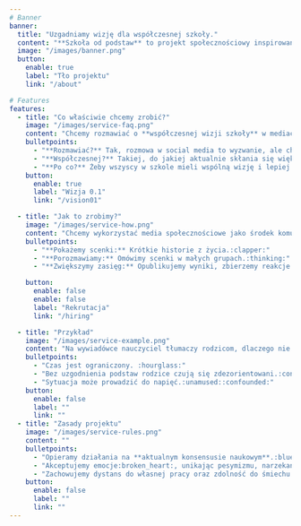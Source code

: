 ```yaml
---
# Banner
banner:
  title: "Uzgadniamy wizję dla współczesnej szkoły."
  content: "**Szkoła od podstaw** to projekt społecznościowy inspirowany sytuacją w nowej szkole w Warszawie."
  image: "/images/banner.png"
  button:
    enable: true
    label: "Tło projektu"
    link: "/about"

# Features
features:
  - title: "Co właściwie chcemy zrobić?"
    image: "/images/service-faq.png"
    content: "Chcemy rozmawiać o **współczesnej wizji szkoły** w mediach społecznościowych."
    bulletpoints:
      - "**Rozmawiać?** Tak, rozmowa w social media to wyzwanie, ale chcemy spróbować."
      - "**Współczesnej?** Takiej, do jakiej aktualnie skłania się większość ekspertów."
      - "**Po co?** Żeby wszyscy w szkole mieli wspólną wizję i lepiej pracowali jako zespół."
    button:
      enable: true
      label: "Wizja 0.1"
      link: "/vision01"

  - title: "Jak to zrobimy?"
    image: "/images/service-how.png"
    content: "Chcemy wykorzystać media społecznościowe jako środek komunikacji."
    bulletpoints:
      - "**Pokażemy scenki:** Krótkie historie z życia.:clapper:"
      - "**Porozmawiamy:** Omówimy scenki w małych grupach.:thinking:"
      - "**Zwiększymy zasięg:** Opublikujemy wyniki, zbierzemy reakcje i przygotujemy następną iterację.:mega::thumbsup::arrows_counterclockwise:"

    button:
      enable: false
      enable: false
      label: "Rekrutacja"
      link: "/hiring"

  - title: "Przykład"
    image: "/images/service-example.png"
    content: "Na wywiadówce nauczyciel tłumaczy rodzicom, dlaczego nie chwali uczniów, odwołując się do książki ‘Współczesna Pedagogika’."
    bulletpoints:
      - "Czas jest ograniczony.	:hourglass:"
      - "Bez uzgodnienia podstaw rodzice czują się zdezorientowani.:confused:"
      - "Sytuacja może prowadzić do napięć.:unamused::confounded:"
    button:
      enable: false
      label: ""
      link: ""
  - title: "Zasady projektu"
    image: "/images/service-rules.png"
    content: ""
    bulletpoints:
      - "Opieramy działania na **aktualnym konsensusie naukowym**.:blue_book:"
      - "Akceptujemy emocje:broken_heart:, unikając pesymizmu, narzekania i pretensji.:weary:"
      - "Zachowujemy dystans do własnej pracy oraz zdolność do śmiechu z własnej osoby.:face_with_hand_over_mouth:"
    button:
      enable: false
      label: ""
      link: ""
---
```

